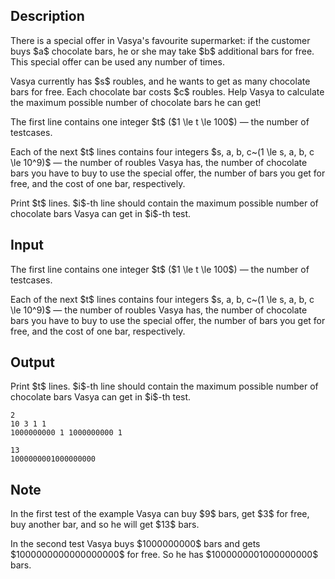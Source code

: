 ## Description

<div><p>There is a special offer in Vasya's favourite supermarket: if the customer buys $a$ chocolate bars, he or she may take $b$ additional bars for free. This special offer can be used any number of times.</p><p>Vasya currently has $s$ roubles, and he wants to get as many chocolate bars for free. Each chocolate bar costs $c$ roubles. Help Vasya to calculate the maximum possible number of chocolate bars he can get!</p></div><div class="input-specification"><p>The first line contains one integer $t$ ($1 \le t \le 100$) — the number of testcases.</p><p>Each of the next $t$ lines contains four integers $s, a, b, c~(1 \le s, a, b, c \le 10^9)$ — the number of roubles Vasya has, the number of chocolate bars you have to buy to use the special offer, the number of bars you get for free, and the cost of one bar, respectively.</p></div><div class="output-specification"><p>Print $t$ lines. $i$-th line should contain the maximum possible number of chocolate bars Vasya can get in $i$-th test.</p></div>

## Input

<p>The first line contains one integer $t$ ($1 \le t \le 100$) — the number of testcases.</p><p>Each of the next $t$ lines contains four integers $s, a, b, c~(1 \le s, a, b, c \le 10^9)$ — the number of roubles Vasya has, the number of chocolate bars you have to buy to use the special offer, the number of bars you get for free, and the cost of one bar, respectively.</p>

## Output

<p>Print $t$ lines. $i$-th line should contain the maximum possible number of chocolate bars Vasya can get in $i$-th test.</p>





```input1
2
10 3 1 1
1000000000 1 1000000000 1

```




```output1
13
1000000001000000000

```



## Note

<p>In the first test of the example Vasya can buy $9$ bars, get $3$ for free, buy another bar, and so he will get $13$ bars.</p><p>In the second test Vasya buys $1000000000$ bars and gets $1000000000000000000$ for free. So he has $1000000001000000000$ bars.</p>
